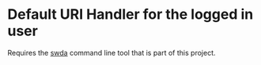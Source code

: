 # Default URI Handler for the logged in user

Requires the [swda](https://github.com/Lord-Kamina/SwiftDefaultApps) command line tool that is part of this project.

